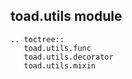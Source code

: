 ## toad.utils module


```eval_rst
.. toctree::
   toad.utils.func
   toad.utils.decorator
   toad.utils.mixin
```
